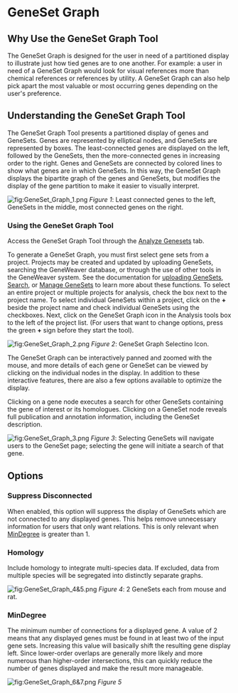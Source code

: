 **GeneSet Graph**
=================

Why Use the GeneSet Graph Tool
------------------------------

The GeneSet Graph is designed for the user in need of a partitioned display to illustrate just how tied genes are to one another. For example: a user in need of a GeneSet Graph would look for visual references more than chemical references or references by utility. A GeneSet Graph can also help pick apart the most valuable or most occurring genes depending on the user's preference.

Understanding the GeneSet Graph Tool
------------------------------------

The GeneSet Graph Tool presents a partitioned display of genes and GeneSets. Genes are represented by elliptical nodes, and GeneSets are represented by boxes. The least-connected genes are displayed on the left, followed by the GeneSets, then the more-connected genes in increasing order to the right. Genes and GeneSets are connected by colored lines to show what genes are in which GeneSets. In this way, the GeneSet Graph displays the bipartite graph of the genes and GeneSets, but modifies the display of the gene partition to make it easier to visually interpret.

![](../assets/images/GeneSet_Graph_1.png "fig:GeneSet_Graph_1.png")
_Figure 1_: Least connected genes to the left, GeneSets in the middle, most connected genes on the right.

### Using the GeneSet Graph Tool

Access the GeneSet Graph Tool through the [Analyze Genesets](index.md#analyze-gene-sets-tab) tab.

To generate a GeneSet Graph, you must first select gene sets from a project. Projects may be created and updated by uploading GeneSets, searching the GeneWeaver database, or through the use of other tools in the GeneWeaver system. See the documentation for [uploading GeneSets](#uploading-gene-sets), [Search](#searching-geneweaver), or [Manage GeneSets](#gene-set-utilities) to learn more about these functions. To select an entire project or multiple projects for analysis, check the box next to the project name. To select individual GeneSets within a project, click on the **+** beside the project name and check individual GeneSets using the checkboxes. Next, click on the GeneSet Graph icon in the Analysis tools box to the left of the project list. (For users that want to change options, press the green **+** sign before they start the tool).

![](../assets/images/GeneSet_Graph_2.png "fig:GeneSet_Graph_2.png")
_Figure 2_: GeneSet Graph Selectino Icon.

The GeneSet Graph can be interactively panned and zoomed with the mouse, and more details of each gene or GeneSet can be viewed by clicking on the individual nodes in the display. In addition to these interactive features, there are also a few options available to optimize the display.

Clicking on a gene node executes a search for other GeneSets containing the gene of interest or its homologues. Clicking on a GeneSet node reveals full publication and annotation information, including the GeneSet description.

![](../assets/images/GeneSet_Graph_3.png "fig:GeneSet_Graph_3.png")
_Figure 3_: Selecting GeneSets will navigate users to the GeneSet page; selecting the gene will initiate a search of that gene.

Options
-------

### Suppress Disconnected

When enabled, this option will suppress the display of GeneSets which are not connected to any displayed genes. This helps remove unnecessary information for users that only want relations. This is only relevant when [MinDegree](#mindegree) is greater than 1.

### Homology

Include homology to integrate multi-species data. If excluded, data from multiple species will be segregated into distinctly separate graphs.

![](../assets/images/GeneSet_Graph_4-5.png "fig:GeneSet_Graph_4&5.png")
_Figure 4_: 2 GeneSets each from mouse and rat.

### MinDegree

The minimum number of connections for a displayed gene. A value of 2 means that any displayed genes must be found in at least two of the input gene sets. Increasing this value will basically shift the resulting gene display left. Since lower-order overlaps are generally more likely and more numerous than higher-order intersections, this can quickly reduce the number of genes displayed and make the result more manageable.

![](../assets/images/GeneSet_Graph_6-7.png "fig:GeneSet_Graph_6&7.png")
_Figure 5_
